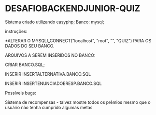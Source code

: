 # DESAFIOBACKENDJUNIOR-QUIZ

Sistema criado utilizando easyphp;
Banco: mysql;


instruções:

*ALTERAR O MYSQLI_CONNECT("localhost", "root", "", "QUIZ") PARA OS DADOS DO SEU BANCO.


ARQUIVOS A SEREM INSERIDOS NO BANCO:


CRIAR BANCO.SQL;

INSERIR INSERTALTERNATIVA.BANCO.SQL

INSERIR INSERTENUNCIADOERESP.BANCO.SQL





Possíveis bugs: 

Sistema de recompensas - talvez mostre todos os prêmios mesmo que o usuário não tenha cumprido algumas metas
